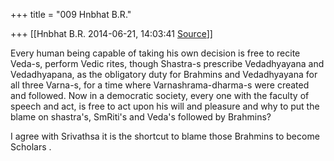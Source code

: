 +++
title = "009 Hnbhat B.R."

+++
[[Hnbhat B.R.	2014-06-21, 14:03:41 [Source](https://groups.google.com/g/samskrita/c/aUu1UBoE_u8)]]



Every human being capable of taking his own decision is free to recite Veda-s, perform Vedic rites, though Shastra-s prescribe Vedadhyayana and Vedadhyapana, as the obligatory duty for Brahmins and Vedadhyayana for all three Varna-s, for a time where Varnashrama-dharma-s were created and followed. Now in a democratic society, every one with the faculty of speech and act, is free to act upon his will and pleasure and why to put the blame on shastra's, SmRiti's and Veda's followed by Brahmins?

  

  

I agree with Srivathsa it is the shortcut to blame those Brahmins to become Scholars .

  

  

